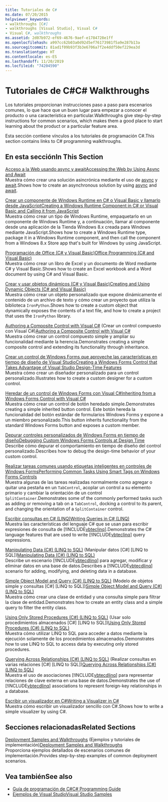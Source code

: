 ```yaml
---
title: Tutoriales de C#
ms.date: 07/20/2015
helpviewer_keywords:
- walkthroughs [C#]
- walkthroughs [Visual Studio], Visual C#
- Visual C#, walkthroughs
ms.assetid: 2d07b972-ef69-4676-9aef-e1784728e1ff
ms.openlocfilehash: a997cc62b03a0d92d5ef76173981f5a9e287b13a
ms.sourcegitcommit: 81ad1f09b93f3b3e6706a7f2e4ddf50ef229ea3d
ms.translationtype: HT
ms.contentlocale: es-ES
ms.lasthandoff: 11/20/2019
ms.locfileid: "74204590"
---
```

# <a name="c-walkthroughs"></a><span data-ttu-id="91015-102">Tutoriales de C#</span><span class="sxs-lookup"><span data-stu-id="91015-102">C# Walkthroughs</span></span>
<span data-ttu-id="91015-103">Los tutoriales proporcionan instrucciones paso a paso para escenarios comunes, lo que hace que un buen lugar para empezar a conocer el producto o una característica en particular.</span><span class="sxs-lookup"><span data-stu-id="91015-103">Walkthroughs give step-by-step instructions for common scenarios, which makes them a good place to start learning about the product or a particular feature area.</span></span>  
  
 <span data-ttu-id="91015-104">Esta sección contiene vínculos a los tutoriales de programación C#.</span><span class="sxs-lookup"><span data-stu-id="91015-104">This section contains links to C# programming walkthroughs.</span></span>  
  
## <a name="in-this-section"></a><span data-ttu-id="91015-105">En esta sección</span><span class="sxs-lookup"><span data-stu-id="91015-105">In This Section</span></span>  

 [<span data-ttu-id="91015-106">Acceso a la Web usando async y await</span><span class="sxs-lookup"><span data-stu-id="91015-106">Accessing the Web by Using Async and Await</span></span>](./programming-guide/concepts/async/walkthrough-accessing-the-web-by-using-async-and-await.md)  
 <span data-ttu-id="91015-107">Muestra cómo crear una solución asincrónica mediante el uso de [async](./language-reference/keywords/async.md) y [await](./language-reference/operators/await.md).</span><span class="sxs-lookup"><span data-stu-id="91015-107">Shows how to create an asynchronous solution by using [async](./language-reference/keywords/async.md) and [await](./language-reference/operators/await.md).</span></span>  
  
 [<span data-ttu-id="91015-108">Crear un componente de Windows Runtime en C# o Visual Basic y llamarlo desde JavaScript</span><span class="sxs-lookup"><span data-stu-id="91015-108">Creating a Windows Runtime Component in C# or Visual Basic and Calling it from JavaScript</span></span>](/windows/uwp/winrt-components/walkthrough-creating-a-simple-windows-runtime-component-and-calling-it-from-javascript)  
 <span data-ttu-id="91015-109">Muestra cómo crear un tipo de Windows Runtime, empaquetarlo en un componente de Windows Runtime y, a continuación, llamar al componente desde una aplicación de la Tienda Windows 8.x creada para Windows mediante JavaScript.</span><span class="sxs-lookup"><span data-stu-id="91015-109">Shows how to create a Windows Runtime type, package it in a Windows Runtime component, and then call the component from a Windows 8.x Store app that's built for Windows by using JavaScript.</span></span>  
  
 [<span data-ttu-id="91015-110">Programación de Office (C# y Visual Basic)</span><span class="sxs-lookup"><span data-stu-id="91015-110">Office Programming (C# and Visual Basic)</span></span>](./programming-guide/interop/walkthrough-office-programming.md)  
 <span data-ttu-id="91015-111">Muestra cómo crear un libro de Excel y un documento de Word mediante C# y Visual Basic.</span><span class="sxs-lookup"><span data-stu-id="91015-111">Shows how to create an Excel workbook and a Word document by using C# and Visual Basic.</span></span>  
  
 [<span data-ttu-id="91015-112">Crear y usar objetos dinámicos (C# y Visual Basic)</span><span class="sxs-lookup"><span data-stu-id="91015-112">Creating and Using Dynamic Objects (C# and Visual Basic)</span></span>](./programming-guide/types/walkthrough-creating-and-using-dynamic-objects.md)  
 <span data-ttu-id="91015-113">Muestra cómo crear un objeto personalizado que expone dinámicamente el contenido de un archivo de texto y cómo crear un proyecto que utiliza la biblioteca `IronPython`.</span><span class="sxs-lookup"><span data-stu-id="91015-113">Shows how to create a custom object that dynamically exposes the contents of a text file, and how to create a project that uses the `IronPython` library.</span></span>  
   
 <span data-ttu-id="91015-114">[Authoring a Composite Control with Visual C#](../framework/winforms/controls/walkthrough-authoring-a-composite-control-with-visual-csharp.md) (Crear un control compuesto con Visual C#)</span><span class="sxs-lookup"><span data-stu-id="91015-114">[Authoring a Composite Control with Visual C#](../framework/winforms/controls/walkthrough-authoring-a-composite-control-with-visual-csharp.md)</span></span>  
 <span data-ttu-id="91015-115">Muestra cómo crear un control compuesto simple y ampliar su funcionalidad mediante la herencia.</span><span class="sxs-lookup"><span data-stu-id="91015-115">Demonstrates creating a simple composite control and extending its functionality through inheritance.</span></span>  
  
 [<span data-ttu-id="91015-116">Crear un control de Windows Forms que aproveche las características en tiempo de diseño de Visual Studio</span><span class="sxs-lookup"><span data-stu-id="91015-116">Creating a Windows Forms Control that Takes Advantage of Visual Studio Design-Time Features</span></span>](../framework/winforms/controls/creating-a-wf-control-design-time-features.md)  
 <span data-ttu-id="91015-117">Muestra cómo crear un diseñador personalizado para un control personalizado.</span><span class="sxs-lookup"><span data-stu-id="91015-117">Illustrates how to create a custom designer for a custom control.</span></span>  
  
 [<span data-ttu-id="91015-118">Heredar de un control de Windows Forms con Visual C#</span><span class="sxs-lookup"><span data-stu-id="91015-118">Inheriting from a Windows Forms Control with Visual C#</span></span>](../framework/winforms/controls/walkthrough-inheriting-from-a-windows-forms-control-with-visual-csharp.md)  
 <span data-ttu-id="91015-119">Muestra cómo crear un control de botón heredado simple.</span><span class="sxs-lookup"><span data-stu-id="91015-119">Demonstrates creating a simple inherited button control.</span></span> <span data-ttu-id="91015-120">Este botón hereda la funcionalidad del botón estándar de formularios Windows Forms y expone a un miembro personalizado.</span><span class="sxs-lookup"><span data-stu-id="91015-120">This button inherits functionality from the standard Windows Forms button and exposes a custom member.</span></span>  
  
 [<span data-ttu-id="91015-121">Depurar controles personalizados de Windows Forms en tiempo de diseño</span><span class="sxs-lookup"><span data-stu-id="91015-121">Debugging Custom Windows Forms Controls at Design Time</span></span>](../framework/winforms/controls/walkthrough-debugging-custom-windows-forms-controls-at-design-time.md)  
 <span data-ttu-id="91015-122">Describe cómo depurar el comportamiento en tiempo de diseño del control personalizado.</span><span class="sxs-lookup"><span data-stu-id="91015-122">Describes how to debug the design-time behavior of your custom control.</span></span>

 [<span data-ttu-id="91015-123">Realizar tareas comunes usando etiquetas inteligentes en controles de Windows Forms</span><span class="sxs-lookup"><span data-stu-id="91015-123">Performing Common Tasks Using Smart Tags on Windows Forms Controls</span></span>](../framework/winforms/controls/performing-common-tasks-using-smart-tags-on-wf-controls.md)  
 <span data-ttu-id="91015-124">Muestra algunas de las tareas realizadas normalmente como agregar o quitar una pestaña en un `TabControl`, acoplar un control a su elemento primario y cambiar la orientación de un control `SplitContainer`.</span><span class="sxs-lookup"><span data-stu-id="91015-124">Demonstrates some of the commonly performed tasks such as adding or removing a tab on a `TabControl`, docking a control to its parent, and changing the orientation of a `SplitContainer` control.</span></span>  
  
 [<span data-ttu-id="91015-125">Escribir consultas en C# (LINQ)</span><span class="sxs-lookup"><span data-stu-id="91015-125">Writing Queries in C# (LINQ)</span></span>](./programming-guide/concepts/linq/walkthrough-writing-queries-linq.md)  
 <span data-ttu-id="91015-126">Muestra las características del lenguaje C# que se usan para escribir expresiones de consulta de [!INCLUDE[vbteclinq](~/includes/vbteclinq-md.md)].</span><span class="sxs-lookup"><span data-stu-id="91015-126">Demonstrates the C# language features that are used to write [!INCLUDE[vbteclinq](~/includes/vbteclinq-md.md)] query expressions.</span></span>  
  
 <span data-ttu-id="91015-127">[Manipulating Data (C#) (LINQ to SQL)](../framework/data/adonet/sql/linq/walkthrough-manipulating-data-csharp.md) (Manipular datos [C#] [LINQ to SQL])</span><span class="sxs-lookup"><span data-stu-id="91015-127">[Manipulating Data (C#) (LINQ to SQL)](../framework/data/adonet/sql/linq/walkthrough-manipulating-data-csharp.md)</span></span>  
 <span data-ttu-id="91015-128">Describe un escenario [!INCLUDE[vbtecdlinq](~/includes/vbtecdlinq-md.md)] para agregar, modificar y eliminar datos en una base de datos.</span><span class="sxs-lookup"><span data-stu-id="91015-128">Describes a [!INCLUDE[vbtecdlinq](~/includes/vbtecdlinq-md.md)] scenario for adding, modifying, and deleting data in a database.</span></span>  
  
 <span data-ttu-id="91015-129">[Simple Object Model and Query (C#) (LINQ to SQL)](../framework/data/adonet/sql/linq/walkthrough-simple-object-model-and-query-csharp.md) (Modelo de objetos simple y consultas [C#] [LINQ to SQL])</span><span class="sxs-lookup"><span data-stu-id="91015-129">[Simple Object Model and Query (C#) (LINQ to SQL)](../framework/data/adonet/sql/linq/walkthrough-simple-object-model-and-query-csharp.md)</span></span>  
 <span data-ttu-id="91015-130">Muestra cómo crear una clase de entidad y una consulta simple para filtrar la clase de entidad.</span><span class="sxs-lookup"><span data-stu-id="91015-130">Demonstrates how to create an entity class and a simple query to filter the entity class.</span></span>  
  
 <span data-ttu-id="91015-131">[Using Only Stored Procedures (C#) (LINQ to SQL)](../framework/data/adonet/sql/linq/walkthrough-using-only-stored-procedures-csharp.md) (Usar solo procedimientos almacenados [C#] [LINQ to SQL])</span><span class="sxs-lookup"><span data-stu-id="91015-131">[Using Only Stored Procedures (C#) (LINQ to SQL)](../framework/data/adonet/sql/linq/walkthrough-using-only-stored-procedures-csharp.md)</span></span>  
 <span data-ttu-id="91015-132">Muestra cómo utilizar LINQ to SQL para acceder a datos mediante la ejecución solamente de los procedimientos almacenados.</span><span class="sxs-lookup"><span data-stu-id="91015-132">Demonstrates how to use LINQ to SQL to access data by executing only stored procedures.</span></span>  
  
 <span data-ttu-id="91015-133">[Querying Across Relationships (C#) (LINQ to SQL)](../framework/data/adonet/sql/linq/walkthrough-querying-across-relationships-csharp.md) (Realizar consultas en varias relaciones [C#] [LINQ to SQL])</span><span class="sxs-lookup"><span data-stu-id="91015-133">[Querying Across Relationships (C#) (LINQ to SQL)](../framework/data/adonet/sql/linq/walkthrough-querying-across-relationships-csharp.md)</span></span>  
 <span data-ttu-id="91015-134">Muestra el uso de asociaciones [!INCLUDE[vbtecdlinq](~/includes/vbtecdlinq-md.md)] para representar relaciones de clave externa en una base de datos.</span><span class="sxs-lookup"><span data-stu-id="91015-134">Demonstrates the use of [!INCLUDE[vbtecdlinq](~/includes/vbtecdlinq-md.md)] associations to represent foreign-key relationships in a database.</span></span>  

 [<span data-ttu-id="91015-135">Escribir un visualizador en C#</span><span class="sxs-lookup"><span data-stu-id="91015-135">Writing a Visualizer in C#</span></span>](/visualstudio/debugger/walkthrough-writing-a-visualizer-in-csharp)  
 <span data-ttu-id="91015-136">Muestra cómo escribir un visualizador sencillo con C#.</span><span class="sxs-lookup"><span data-stu-id="91015-136">Shows how to write a simple visualizer by using C#.</span></span>  
  
## <a name="related-sections"></a><span data-ttu-id="91015-137">Secciones relacionadas</span><span class="sxs-lookup"><span data-stu-id="91015-137">Related Sections</span></span>  
 <span data-ttu-id="91015-138">[Deployment Samples and Walkthroughs](/visualstudio/deployment/clickonce-deployment-samples-and-walkthroughs) (Ejemplos y tutoriales de implementación)</span><span class="sxs-lookup"><span data-stu-id="91015-138">[Deployment Samples and Walkthroughs](/visualstudio/deployment/clickonce-deployment-samples-and-walkthroughs)</span></span>  
 <span data-ttu-id="91015-139">Proporciona ejemplos detallados de escenarios comunes de implementación.</span><span class="sxs-lookup"><span data-stu-id="91015-139">Provides step-by-step examples of common deployment scenarios.</span></span>  
  
## <a name="see-also"></a><span data-ttu-id="91015-140">Vea también</span><span class="sxs-lookup"><span data-stu-id="91015-140">See also</span></span>

- [<span data-ttu-id="91015-141">Guía de programación de C#</span><span class="sxs-lookup"><span data-stu-id="91015-141">C# Programming Guide</span></span>](./programming-guide/index.md)
- [<span data-ttu-id="91015-142">Ejemplos de Visual Studio</span><span class="sxs-lookup"><span data-stu-id="91015-142">Visual Studio Samples</span></span>](/visualstudio/ide/visual-studio-ide)

